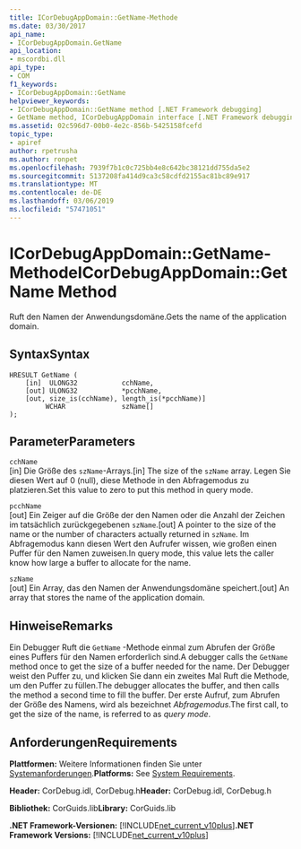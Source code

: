 ```yaml
---
title: ICorDebugAppDomain::GetName-Methode
ms.date: 03/30/2017
api_name:
- ICorDebugAppDomain.GetName
api_location:
- mscordbi.dll
api_type:
- COM
f1_keywords:
- ICorDebugAppDomain::GetName
helpviewer_keywords:
- ICorDebugAppDomain::GetName method [.NET Framework debugging]
- GetName method, ICorDebugAppDomain interface [.NET Framework debugging]
ms.assetid: 02c596d7-00b0-4e2c-856b-5425158fcefd
topic_type:
- apiref
author: rpetrusha
ms.author: ronpet
ms.openlocfilehash: 7939f7b1c0c725bb4e8c642bc38121dd755da5e2
ms.sourcegitcommit: 5137208fa414d9ca3c58cdfd2155ac81bc89e917
ms.translationtype: MT
ms.contentlocale: de-DE
ms.lasthandoff: 03/06/2019
ms.locfileid: "57471051"
---
```

# <a name="icordebugappdomaingetname-method"></a><span data-ttu-id="ad103-102">ICorDebugAppDomain::GetName-Methode</span><span class="sxs-lookup"><span data-stu-id="ad103-102">ICorDebugAppDomain::GetName Method</span></span>
<span data-ttu-id="ad103-103">Ruft den Namen der Anwendungsdomäne.</span><span class="sxs-lookup"><span data-stu-id="ad103-103">Gets the name of the application domain.</span></span>  
  
## <a name="syntax"></a><span data-ttu-id="ad103-104">Syntax</span><span class="sxs-lookup"><span data-stu-id="ad103-104">Syntax</span></span>  
  
```  
HRESULT GetName (  
    [in]  ULONG32           cchName,  
    [out] ULONG32           *pcchName,  
    [out, size_is(cchName), length_is(*pcchName)]   
         WCHAR              szName[]  
);  
```  
  
## <a name="parameters"></a><span data-ttu-id="ad103-105">Parameter</span><span class="sxs-lookup"><span data-stu-id="ad103-105">Parameters</span></span>  
 `cchName`  
 <span data-ttu-id="ad103-106">[in] Die Größe des `szName`-Arrays.</span><span class="sxs-lookup"><span data-stu-id="ad103-106">[in] The size of the `szName` array.</span></span> <span data-ttu-id="ad103-107">Legen Sie diesen Wert auf 0 (null), diese Methode in den Abfragemodus zu platzieren.</span><span class="sxs-lookup"><span data-stu-id="ad103-107">Set this value to zero to put this method in query mode.</span></span>  
  
 `pcchName`  
 <span data-ttu-id="ad103-108">[out] Ein Zeiger auf die Größe der den Namen oder die Anzahl der Zeichen im tatsächlich zurückgegebenen `szName`.</span><span class="sxs-lookup"><span data-stu-id="ad103-108">[out] A pointer to the size of the name or the number of characters actually returned in `szName`.</span></span> <span data-ttu-id="ad103-109">Im Abfragemodus kann diesen Wert den Aufrufer wissen, wie großen einen Puffer für den Namen zuweisen.</span><span class="sxs-lookup"><span data-stu-id="ad103-109">In query mode, this value lets the caller know how large a buffer to allocate for the name.</span></span>  
  
 `szName`  
 <span data-ttu-id="ad103-110">[out] Ein Array, das den Namen der Anwendungsdomäne speichert.</span><span class="sxs-lookup"><span data-stu-id="ad103-110">[out] An array that stores the name of the application domain.</span></span>  
  
## <a name="remarks"></a><span data-ttu-id="ad103-111">Hinweise</span><span class="sxs-lookup"><span data-stu-id="ad103-111">Remarks</span></span>  
 <span data-ttu-id="ad103-112">Ein Debugger Ruft die `GetName` -Methode einmal zum Abrufen der Größe eines Puffers für den Namen erforderlich sind.</span><span class="sxs-lookup"><span data-stu-id="ad103-112">A debugger calls the `GetName` method once to get the size of a buffer needed for the name.</span></span> <span data-ttu-id="ad103-113">Der Debugger weist den Puffer zu, und klicken Sie dann ein zweites Mal Ruft die Methode, um den Puffer zu füllen.</span><span class="sxs-lookup"><span data-stu-id="ad103-113">The debugger allocates the buffer, and then calls the method a second time to fill the buffer.</span></span> <span data-ttu-id="ad103-114">Der erste Aufruf, zum Abrufen der Größe des Namens, wird als bezeichnet *Abfragemodus*.</span><span class="sxs-lookup"><span data-stu-id="ad103-114">The first call, to get the size of the name, is referred to as *query mode*.</span></span>  
  
## <a name="requirements"></a><span data-ttu-id="ad103-115">Anforderungen</span><span class="sxs-lookup"><span data-stu-id="ad103-115">Requirements</span></span>  
 <span data-ttu-id="ad103-116">**Plattformen:** Weitere Informationen finden Sie unter [Systemanforderungen](../../../../docs/framework/get-started/system-requirements.md).</span><span class="sxs-lookup"><span data-stu-id="ad103-116">**Platforms:** See [System Requirements](../../../../docs/framework/get-started/system-requirements.md).</span></span>  
  
 <span data-ttu-id="ad103-117">**Header:** CorDebug.idl, CorDebug.h</span><span class="sxs-lookup"><span data-stu-id="ad103-117">**Header:** CorDebug.idl, CorDebug.h</span></span>  
  
 <span data-ttu-id="ad103-118">**Bibliothek:** CorGuids.lib</span><span class="sxs-lookup"><span data-stu-id="ad103-118">**Library:** CorGuids.lib</span></span>  
  
 <span data-ttu-id="ad103-119">**.NET Framework-Versionen:** [!INCLUDE[net_current_v10plus](../../../../includes/net-current-v10plus-md.md)]</span><span class="sxs-lookup"><span data-stu-id="ad103-119">**.NET Framework Versions:** [!INCLUDE[net_current_v10plus](../../../../includes/net-current-v10plus-md.md)]</span></span>
